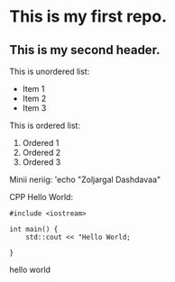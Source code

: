 # This is my first repo.
## This is my second header.

This is unordered list:
* Item 1
* Item 2
* Item 3

This is ordered list:

1. Ordered 1
2. Ordered 2
3. Ordered 3

Minii neriig: 'echo "Zoljargal Dashdavaa"

CPP Hello World:

```
#include <iostream>

int main() {
    std::cout << "Hello World;

}
```

hello world